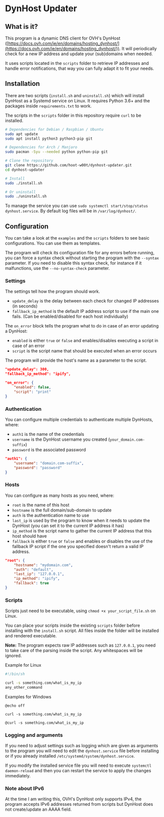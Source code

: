 # DynHost Updater
## What is it?
This program is a dynamic DNS client for OVH's DynHost ([https://docs.ovh.com/ie/en/domains/hosting_dynhost/](https://docs.ovh.com/ie/en/domains/hosting_dynhost/)).
It will periodically check for a new IP address and update your (sub)domains when needed.

It uses scripts located in the `scripts` folder to retrieve IP addresses and handle error notifications, that way you can fully adapt it to fit your needs.

## Installation

There are two scripts (`install.sh` and `uninstall.sh`) which will install DynHost as a Systemd service on Linux.
It requires Python 3.6+ and the packages inside `requirements.txt` to work.

The scripts in the `scripts` folder in this repository require `curl` to be installed.

```bash
# Dependencies for Debian / Raspbian / Ubuntu
sudo apt update
sudo apt install python3 python3-pip git

# Dependencies for Arch / Manjaro
sudo pacman -Syu --needed python python-pip git

# Clone the repository
git clone https://github.com/hoot-w00t/dynhost-updater.git
cd dynhost-updater

# Install
sudo ./install.sh

# Or uninstall
sudo ./uninstall.sh
```

To manage the service you can use `sudo systemctl start/stop/status dynhost.service`.
By default log files will be in `/var/log/dynhost/`.

## Configuration

You can take a look at the `examples` and the `scripts` folders to see basic configurations. You can use them as templates.

The program will check its configuration file for any errors before running, you can force a syntax check without starting the program with the `--syntax` parameter.
If you need to disable this syntax check, for instance if it malfunctions, use the `--no-syntax-check` parameter.

### Settings
The settings tell how the program should work.
* `update_delay` is the delay between each check for changed IP addresses (in seconds)
* `fallback_ip_method` is the default IP address script to use if the main one fails. (Can be enabled/disabled for each host individually)

The `on_error` block tells the program what to do in case of an error updating a DynHost:
* `enabled` is either `true` or `false` and enables/disables executing a script in case of an error
* `script` is the script name that should be executed when an error occurs

The program will provide the host's name as a parameter to the script.

```json
"update_delay": 300,
"fallback_ip_method": "ipify",

"on_error": {
    "enabled": false,
    "script": "print"
}
```

### Authentication
You can configure multiple credentials to authenticate multiple DynHosts, where:

* `auth1` is the name of the credentials
* `username` is the DynHost username you created (`your_domain.com-suffix`)
* `password` is the associated password

```json
"auth1": {
    "username": "domain.com-suffix",
    "password": "password"
}
```

### Hosts
You can configure as many hosts as you need, where:

* `root` is the name of this host
* `hostname` is the full domain/sub-domain to update
* `auth` is the authentication name to use
* `last_ip` is used by the program to know when it needs to update the DynHost (you can set it to the current IP address it has)
* `ip_method` is the script name to gather the current IP address that this host should have
* `fallback` is either `true` or `false` and enables or disables the use of the fallback IP script if the one you specified doesn't return a valid IP address.

```json
"root": {
    "hostname": "mydomain.com",
    "auth": "default",
    "last_ip": "127.0.0.1",
    "ip_method": "ipify",
    "fallback": true
}
```

### Scripts
Scripts just need to be executable, using `chmod +x your_script_file.sh` on Linux.

You can place your scripts inside the existing `scripts` folder before installing with the `install.sh` script. All files inside the folder will be installed and rendered executable.

**Note:** The program expects raw IP addresses such as `127.0.0.1`, you need to take care of the parsing inside the script. Any whitespaces will be ignored.

Example for Linux
```bash
#!/bin/sh

curl -s something.com/what_is_my_ip
any_other_command
```

Examples for Windows
```batch
@echo off

curl -s something.com/what_is_my_ip
```
```batch
@curl -s something.com/what_is_my_ip
```

### Logging and arguments
If you need to adjust settings such as logging which are given as arguments to the program you will need to edit the `dynhost.service` file before installing or if you already installed `/etc/systemd/system/dynhost.service`.

If you modify the installed service file you will need to execute `systemctl daemon-reload` and then you can restart the service to apply the changes immediately.

### Note about IPv6
At the time I am writing this, OVH's DynHost only supports IPv4, the program accepts IPv6 addresses returned from scripts but DynHost does not create/update an AAAA field.
